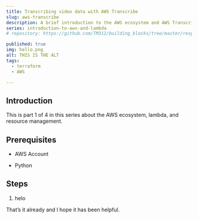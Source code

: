 ```yaml
---
title: Transcribing video data with AWS Transcribe
slug: aws-transcribe
description: A brief introduction to the AWS ecosystem and AWS Transcribe.
series: introduction-to-aws-and-lambda
# repository: https://github.com/TM312/building_blocks/tree/master/responsive-b-card-group

published: true
img: hello.png
alt: THIS IS THE ALT
tags:
  - terraform
  - AWS

---
```


## Introduction
This is part 1 of 4 in this series about the AWS ecosystem, lambda, and resource management.



## Prerequisites


- AWS Account

- Python


## Steps

1. helo


That’s it already and I hope it has been helpful.

<!--
## References

`[1]`: https://github.com/serverless/examples/tree/master/aws-python

`[3]`: https://www.serverless.com/framework/docs/providers/aws/cli-reference/remove/ -->
